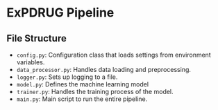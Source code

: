 # ExPDRUG Pipeline



## File Structure

- `config.py`: Configuration class that loads settings from environment variables.
- `data_processor.py`: Handles data loading and preprocessing.
- `logger.py`: Sets up logging to a file.
- `model.py`: Defines the machine learning model
- `trainer.py`: Handles the training process of the model.
- `main.py`: Main script to run the entire pipeline.
